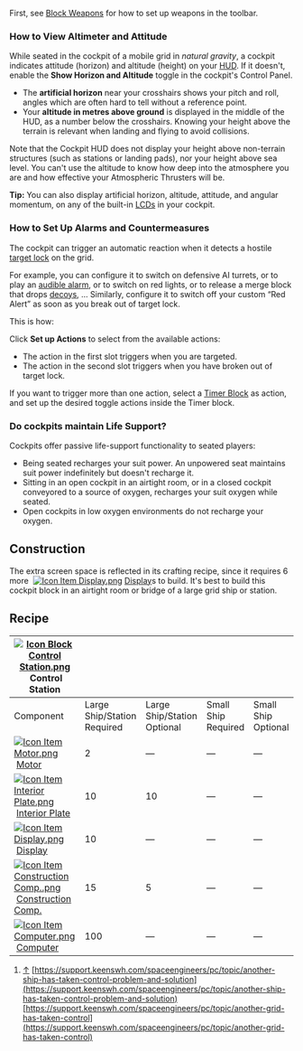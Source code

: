 
First, see [Block Weapons](https://spaceengineers.wiki.gg/wiki/Block_Weapons "Block Weapons") for how to set up weapons in the toolbar.

### How to View Altimeter and Attitude

While seated in the cockpit of a mobile grid in _natural gravity_, a cockpit indicates attitude (horizon) and altitude (height) on your [HUD](https://spaceengineers.wiki.gg/wiki/HUD "HUD"). If it doesn't, enable the **Show Horizon and Altitude** toggle in the cockpit's Control Panel.

*   The **artificial horizon** near your crosshairs shows your pitch and roll, angles which are often hard to tell without a reference point.
*   Your **altitude in metres above ground** is displayed in the middle of the HUD, as a number below the crosshairs. Knowing your height above the terrain is relevant when landing and flying to avoid collisions.

Note that the Cockpit HUD does not display your height above non-terrain structures (such as stations or landing pads), nor your height above sea level. You can't use the altitude to know how deep into the atmosphere you are and how effective your Atmospheric Thrusters will be.

**Tip:** You can also display artificial horizon, altitude, attitude, and angular momentum, on any of the built-in [LCDs](https://spaceengineers.wiki.gg/wiki/LCD_Surface_Options "LCD Surface Options") in your cockpit.

### How to Set Up Alarms and Countermeasures

The cockpit can trigger an automatic reaction when it detects a hostile [target lock](https://spaceengineers.wiki.gg/wiki/Target_Locking "Target Locking") on the grid.

For example, you can configure it to switch on defensive AI turrets, or to play an [audible alarm](https://spaceengineers.wiki.gg/wiki/Sound_Block "Sound Block"), or to switch on red lights, or to release a merge block that drops [decoys](https://spaceengineers.wiki.gg/wiki/Decoy "Decoy"), ... Similarly, configure it to switch off your custom “Red Alert” as soon as you break out of target lock.

This is how:

Click **Set up Actions** to select from the available actions:

*   The action in the first slot triggers when you are targeted.
*   The action in the second slot triggers when you have broken out of target lock.

If you want to trigger more than one action, select a [Timer Block](https://spaceengineers.wiki.gg/wiki/Timer_Block "Timer Block") as action, and set up the desired toggle actions inside the Timer block.

### Do cockpits maintain Life Support?

Cockpits offer passive life-support functionality to seated players:

*   Being seated recharges your suit power. An unpowered seat maintains suit power indefinitely but doesn't recharge it.
*   Sitting in an open cockpit in an airtight room, or in a closed cockpit conveyored to a source of oxygen, recharges your suit oxygen while seated.
*   Open cockpits in low oxygen environments do not recharge your oxygen.

## Construction

The extra screen space is reflected in its crafting recipe, since it requires 6 more  [![Icon Item Display.png](https://spaceengineers.wiki.gg/images/thumb/Icon_Item_Display.png/21px-Icon_Item_Display.png?a444bc)](https://spaceengineers.wiki.gg/wiki/Display "Display") [Display](https://spaceengineers.wiki.gg/wiki/Display "Display")s to build. It's best to build this cockpit block in an airtight room or bridge of a large grid ship or station.

## Recipe

| [![Icon Block Control Station.png](https://spaceengineers.wiki.gg/images/thumb/Icon_Block_Control_Station.png/21px-Icon_Block_Control_Station.png?72bc2e)](https://spaceengineers.wiki.gg/wiki/Control_Station "Control Station") Control Station |     |     |     |     |
| --- | --- | --- | --- | --- |
| Component | Large Ship/Station  <br>Required | Large Ship/Station  <br>Optional | Small Ship  <br>Required | Small Ship  <br>Optional |
| [![Icon Item Motor.png](https://spaceengineers.wiki.gg/images/thumb/Icon_Item_Motor.png/21px-Icon_Item_Motor.png?4a2f3f)](https://spaceengineers.wiki.gg/wiki/Motor "Motor") [Motor](https://spaceengineers.wiki.gg/wiki/Motor "Motor") | 2   | —   | —   | —   |
| [![Icon Item Interior Plate.png](https://spaceengineers.wiki.gg/images/thumb/Icon_Item_Interior_Plate.png/21px-Icon_Item_Interior_Plate.png?d80f8e)](https://spaceengineers.wiki.gg/wiki/Interior_Plate "Interior Plate") [Interior Plate](https://spaceengineers.wiki.gg/wiki/Interior_Plate "Interior Plate") | 10  | 10  | —   | —   |
| [![Icon Item Display.png](https://spaceengineers.wiki.gg/images/thumb/Icon_Item_Display.png/21px-Icon_Item_Display.png?a444bc)](https://spaceengineers.wiki.gg/wiki/Display "Display") [Display](https://spaceengineers.wiki.gg/wiki/Display "Display") | 10  | —   | —   | —   |
| [![Icon Item Construction Comp..png](https://spaceengineers.wiki.gg/images/thumb/Icon_Item_Construction_Comp..png/21px-Icon_Item_Construction_Comp..png?cdc26f)](https://spaceengineers.wiki.gg/wiki/Construction_Comp. "Construction Comp.") [Construction Comp.](https://spaceengineers.wiki.gg/wiki/Construction_Comp. "Construction Comp.") | 15  | 5   | —   | —   |
| [![Icon Item Computer.png](https://spaceengineers.wiki.gg/images/thumb/Icon_Item_Computer.png/21px-Icon_Item_Computer.png?65c1a4)](https://spaceengineers.wiki.gg/wiki/Computer "Computer") [Computer](https://spaceengineers.wiki.gg/wiki/Computer "Computer") | 100 | —   | —   | —   |

1.  [↑](#cite_ref-1 "Jump up") [https://support.keenswh.com/spaceengineers/pc/topic/another-ship-has-taken-control-problem-and-solution](https://support.keenswh.com/spaceengineers/pc/topic/another-ship-has-taken-control-problem-and-solution) [https://support.keenswh.com/spaceengineers/pc/topic/another-grid-has-taken-control](https://support.keenswh.com/spaceengineers/pc/topic/another-grid-has-taken-control)